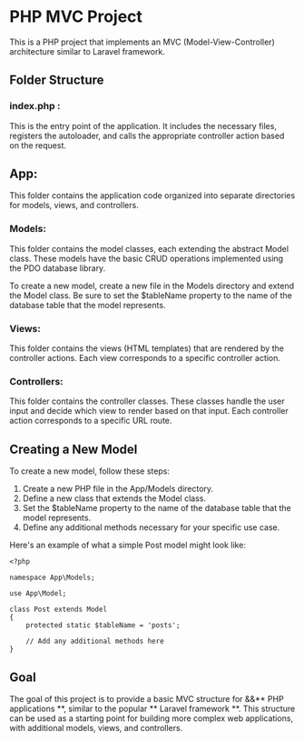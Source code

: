 
# PHP MVC Project

This is a PHP project that implements an MVC (Model-View-Controller) architecture similar to Laravel framework.

## Folder Structure


### index.php :
 This is the entry point of the application. It includes the necessary files, registers the autoloader, and calls the appropriate controller action based on the request.

## App: 
This folder contains the application code organized into separate directories for models, views, and controllers.

### Models: 
This folder contains the model classes, each extending the abstract Model class. These models have the basic CRUD operations implemented using the PDO database library.

To create a new model, create a new file in the Models directory and extend the Model class. Be sure to set the $tableName property to the name of the database table that the model represents.

### Views:

This folder contains the views (HTML templates) that are rendered by the controller actions. Each view corresponds to a specific controller action.

### Controllers:

This folder contains the controller classes. These classes handle the user input and decide which view to render based on that input. Each controller action corresponds to a specific URL route.

## Creating a New Model

To create a new model, follow these steps:

1. Create a new PHP file in the App/Models directory.
2. Define a new class that extends the Model class.
3. Set the $tableName property to the name of the database table that the model represents.
5. Define any additional methods necessary for your specific use case.

Here's an example of what a simple Post model might look like:

```
<?php

namespace App\Models;

use App\Model;

class Post extends Model
{
    protected static $tableName = 'posts';

    // Add any additional methods here
}

```

## Goal

The goal of this project is to provide a basic MVC structure for &&** PHP applications **, similar to the popular ** Laravel framework **. This structure can be used as a starting point for building more complex web applications, with additional models, views, and controllers.